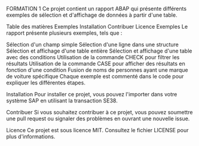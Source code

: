 FORMATION 1
Ce projet contient un rapport ABAP qui présente différents exemples de sélection et d'affichage de données à partir d'une table.

Table des matières
Exemples
Installation
Contribuer
Licence
Exemples
Le rapport présente plusieurs exemples, tels que :

Sélection d'un champ simple
Sélection d'une ligne dans une structure
Sélection et affichage d'une table entière
Sélection et affichage d'une table avec des conditions
Utilisation de la commande CHECK pour filtrer les résultats
Utilisation de la commande CASE pour afficher des résultats en fonction d'une condition
Fusion de noms de personnes ayant une marque de voiture spécifique
Chaque exemple est commenté dans le code pour expliquer les différentes étapes.

Installation
Pour installer ce projet, vous pouvez l'importer dans votre système SAP en utilisant la transaction SE38.

Contribuer
Si vous souhaitez contribuer à ce projet, vous pouvez soumettre une pull request ou signaler des problèmes en ouvrant une nouvelle issue.

Licence
Ce projet est sous licence MIT. Consultez le fichier LICENSE pour plus d'informations.
